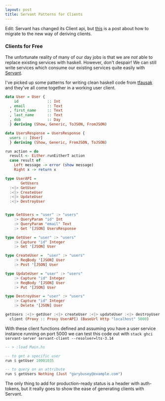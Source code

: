 ```yaml
---
layout: post
title: Servant Patterns for Clients
---
```


Edit: Servant has changed its Client api, but [this](/posts/2016-08-06-upgrading-servant-client-from-zero-four.html) is a post about how to migrate to the new way of deriving clients.

### Clients for Free

The unfortunate reality of many of our day jobs is that we are _not_ able to
replace existing services with haskell. However, don't despair! We can still
write services which consume our existing services quite easily with
[Servant](https://github.com/haskell-servant/servant).

I've picked up some patterns for writing clean haskell code from
[tfausak](https://github.com/tfausak/factory) and they've all come together in
a working user client. 


``` haskell
data User = User {
    id             :: Int
  , email          :: Text
  , first_name     :: Text
  , last_name      :: Text
  , dob            :: Day
  } deriving (Show, Generic, ToJSON, FromJSON)

data UsersResponse = UsersResponse {
  users :: [User]
  } deriving (Show, Generic, FromJSON, ToJSON)

run action = do
  result <- Either.runEitherT action
  case result of
    Left message -> error (show message)
    Right x -> return x

type UserAPI =
       GetUsers
  :<|> GetUser
  :<|> CreateUser
  :<|> UpdateUser
  :<|> DestroyUser


type GetUsers = "user" :> "users"
    :> QueryParam "id" Int
    :> QueryParam "email" Text
    :> Get '[JSON] UsersResponse

type GetUser = "user" :> "users"
    :> Capture "id" Integer
    :> Get '[JSON] User

type CreateUser =  "user" :> "users"
    :> ReqBody '[JSON] User
    :> Post '[JSON] User

type UpdateUser = "user" :> "users"
    :> Capture "id" Integer
    :> ReqBody '[JSON] User
    :> Put '[JSON] User

type DestroyUser = "user" :> "users"
    :> Capture "id" Integer
    :> Delete '[JSON] User

getUsers :<|> getUser :<|> createUser :<|> updateUser :<|> destroyUser =
  client (Proxy :: Proxy UserAPI) (BaseUrl Http "localhost" 5000)

```


With these client functions defined and assuming you have a user service instance running on port 5000
we can test this code out with `stack ghci servant-server servant-client --resolver=lts-3.14`

``` haskell
-- > :load Main.hs

-- to get a specific user
run $ getUser 10001035

-- to query on an attribute
run $ getUsers Nothing (Just "garybusey@example.com")

```

The only thing to add for production-ready status is a header with auth-tokens,
but it really goes to show the ease of generating clients with Servant.
